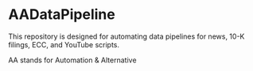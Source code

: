 # AADataPipeline
This repository is designed for automating data pipelines for news, 10-K filings, ECC, and YouTube scripts.

AA stands for Automation & Alternative